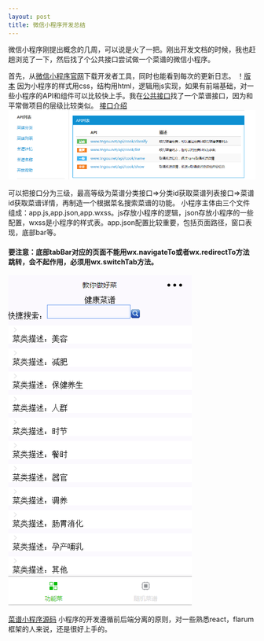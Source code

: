 ```yaml
---
layout: post
title: 微信小程序开发总结
---
```


微信小程序刚提出概念的几周，可以说是火了一把。刚出开发文档的时候，我也赶趟浏览了一下，然后找了个公共接口尝试做一个菜谱的微信小程序。

首先，从[微信小程序官网](https://mp.weixin.qq.com/debug/wxadoc/dev/devtools/download.html)下载开发者工具，同时也能看到每次的更新日志。
！[版本](/img/wxaddress.png)
因为小程序的样式用css，结构用html，逻辑用js实现，如果有前端基础，对一些小程序的API和组件可以比较快上手。我在[公共接口](http://www.tngou.net/doc)找了一个菜谱接口，因为和平常做项目的层级比较类似。
[接口介绍](http://www.tngou.net/doc/cook/69)
![接口](/img/caipuAPI.png)

可以把接口分为三级，最高等级为菜谱分类接口=>分类id获取菜谱列表接口=>菜谱id获取菜谱详情，再制造一个根据菜名搜索菜谱的功能。
小程序主体由三个文件组成：app.js,app.json,app.wxss。js存放小程序的逻辑，json存放小程序的一些配置，wxss是小程序的样式表。app.json配置比较重要，包括页面路径，窗口表现，底部bar等。
#### 要注意：底部tabBar对应的页面不能用wx.navigateTo或者wx.redirectTo方法跳转，会不起作用，必须用wx.switchTab方法。

![小程序页面](/img/xcxPage.png)

[菜谱小程序源码](https://github.com/dandanbu3/cook)
小程序的开发遵循前后端分离的原则，对一些熟悉react，flarum框架的人来说，还是很好上手的。